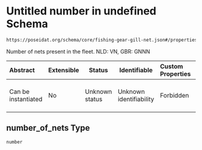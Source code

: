 # Untitled number in undefined Schema

```txt
https://poseidat.org/schema/core/fishing-gear-gill-net.json#/properties/number_of_nets
```

Number of nets present in the fleet. NLD: VN, GBR: GNNN


| Abstract            | Extensible | Status         | Identifiable            | Custom Properties | Additional Properties | Access Restrictions | Defined In                                                                                     |
| :------------------ | ---------- | -------------- | ----------------------- | :---------------- | --------------------- | ------------------- | ---------------------------------------------------------------------------------------------- |
| Can be instantiated | No         | Unknown status | Unknown identifiability | Forbidden         | Allowed               | none                | [fishing-gear-gill-net.json\*](schemas/core/fishing-gear-gill-net.json "open original schema") |

## number_of_nets Type

`number`

